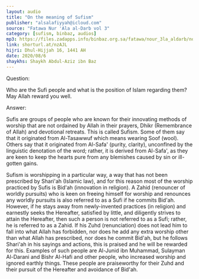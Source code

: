 ```yaml
---
layout: audio
title: "On the meaning of Sufism"
publisher: "alsalafiyyah@icloud.com"
source: "Fatawa Nur 'Ala al-Darb vol 3"
category: [sufism, binbaz, audios]
mp3: https://files.zadapps.info/binbaz.org.sa/fatawa/nour_3la_aldarb/nour_477/47716.mp3
link: shorturl.at/nzAJL
hijri: Dhul-Hijjah 16, 1441 AH
date: 2020/08/6
shaykhs: Shaykh Abdul-Aziz ibn Baz
---
```


Question:

Who are the Sufi people and what is the position of Islam regarding them? May Allah 
reward you well.

Answer:

Sufis are groups of people who are known for their innovating methods of worship that are not ordained by Allah in their prayers, Dhikr (Remembrance of Allah) and devotional retreats. This is called Sufism. Some of them say that it originated from Al-Tasawwuf which means wearing Soof (wool). Others say that it originated from Al-Safa' (purity, clarity), unconflned by the linguistic denotation of the word; rather, it is derived from Al-Safa', as they are keen to keep the hearts pure from any blemishes caused by sin or ill-gotten gains. 

Sufism is worshipping in a particular way, a way that has not been prescribed by Shari'ah (Islamic law), and for this reason most of the worship practiced by Sufis is Bid'ah (innovation in religion). A Zahid (renouncer of worldly pursuits) who is keen on freeing himself for worship and renounces any worldly pursuits is also referred to as a Sufi if he commits Bid'ah. However, if he stays away from newly-invented practices (in religion) and earnestly seeks the Hereafter, satisfied by little, and diligently strives to attain the Hereafter, then such a person is not referred to as a Sufi; rather, he is referred to as a Zahid. If his Zuhd (renunciation) does not lead him to fall into what Allah has forbidden, nor does he add any extra worship other than what Allah has prescribed, nor does he commit Bid'ah, but he follows Shari'ah in his sayings and actions, this is praised and he will be rewarded for this. Examples of such people are Al-Junid ibn Muhammad, Sulayman Al-Darani and Bishr Al-Hafi and other people, who increased worship and ignored earthly things. These people are praiseworthy for their Zuhd and their pursuit of the Hereafter and avoidance of Bid'ah. 
